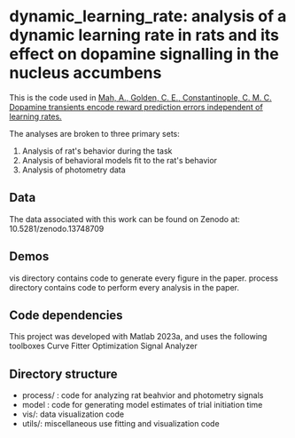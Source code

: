 # dynamic_learning_rate: analysis of a dynamic learning rate in rats and its effect on dopamine signalling in the nucleus accumbens 

This is the code used in [Mah, A., Golden, C. E., Constantinople, C. M. C. Dopamine transients encode reward prediction errors independent of learning rates.](https://www.biorxiv.org/content/10.1101/2024.04.18.590090v2)

The analyses are broken to three primary sets:
1. Analysis of rat's behavior during the task
2. Analysis of behavioral models fit to the rat's behavior
3. Analysis of photometry data
	
## Data
The data associated with this work can be found on Zenodo at: 10.5281/zenodo.13748709

## Demos
vis directory contains code to generate every figure in the paper.
process directory contains code to perform every analysis in the paper.

## Code dependencies
This project was developed with Matlab 2023a, and uses the following toolboxes
  Curve Fitter
	Optimization
	Signal Analyzer

## Directory structure
- process/ : code for analyzing rat beahvior and photometry signals
- model : code for generating model estimates of trial initiation time
- vis/: data visualization code
- utils/: miscellaneous use fitting and visualization code
